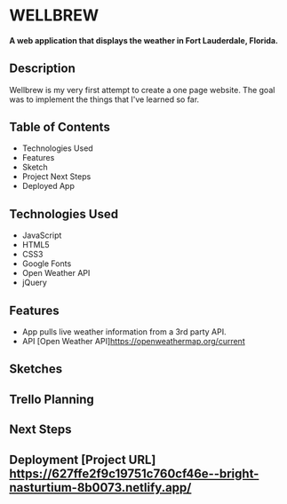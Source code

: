 # WELLBREW 

#### A web application that displays the weather in Fort Lauderdale, Florida. 




## Description
Wellbrew is my very first attempt to create a one page website. The goal was to implement the things that I've learned so far. 

## Table of Contents
* Technologies Used
* Features
* Sketch
* Project Next Steps
* Deployed App

## Technologies Used
* JavaScript 
* HTML5
* CSS3
* Google Fonts
* Open Weather API
* jQuery

## Features
* App pulls live weather information from a 3rd party API.
* API [Open Weather API]https://openweathermap.org/current

## Sketches


## Trello Planning



## Next Steps


## Deployment [Project URL] https://627ffe2f9c19751c760cf46e--bright-nasturtium-8b0073.netlify.app/ 


